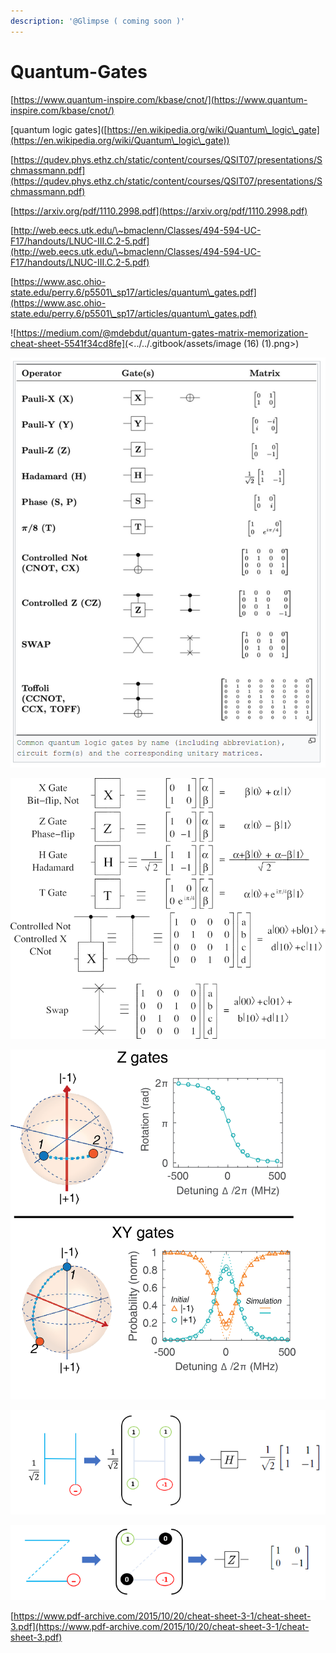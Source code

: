 ```yaml
---
description: '@Glimpse ( coming soon )'
---
```


# Quantum-Gates

[https://www.quantum-inspire.com/kbase/cnot/](https://www.quantum-inspire.com/kbase/cnot/)

\[quantum logic gates]\([https://en.wikipedia.org/wiki/Quantum\_logic\_gate](https://en.wikipedia.org/wiki/Quantum\_logic\_gate))



[https://qudev.phys.ethz.ch/static/content/courses/QSIT07/presentations/Schmassmann.pdf](https://qudev.phys.ethz.ch/static/content/courses/QSIT07/presentations/Schmassmann.pdf)

[https://arxiv.org/pdf/1110.2998.pdf](https://arxiv.org/pdf/1110.2998.pdf)

[http://web.eecs.utk.edu/\~bmaclenn/Classes/494-594-UC-F17/handouts/LNUC-III.C.2-5.pdf](http://web.eecs.utk.edu/\~bmaclenn/Classes/494-594-UC-F17/handouts/LNUC-III.C.2-5.pdf)

[https://www.asc.ohio-state.edu/perry.6/p5501\_sp17/articles/quantum\_gates.pdf](https://www.asc.ohio-state.edu/perry.6/p5501\_sp17/articles/quantum\_gates.pdf)

![https://medium.com/@mdebdut/quantum-gates-matrix-memorization-cheat-sheet-5541f34cd8fe](<../../.gitbook/assets/image (16) (1).png>)

![](<../../.gitbook/assets/image (21) (1) (1).png>)

![](<../../.gitbook/assets/image (8) (1).png>)

![](<../../.gitbook/assets/image (20) (1).png>)

![](<../../.gitbook/assets/image (11).png>)

![](<../../.gitbook/assets/image (5).png>)

[https://www.pdf-archive.com/2015/10/20/cheat-sheet-3-1/cheat-sheet-3.pdf](https://www.pdf-archive.com/2015/10/20/cheat-sheet-3-1/cheat-sheet-3.pdf)
